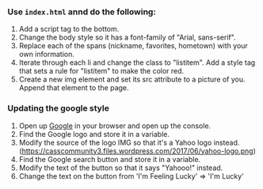 ### Use `index.html` annd do the following:

1. Add a script tag to the bottom.
2. Change the body style so it has a font-family of "Arial, sans-serif".
3. Replace each of the spans (nickname, favorites, hometown) with your own information.
4. Iterate through each li and change the class to "listitem". Add a style tag that sets a rule for "listitem" to make the color red.
5. Create a new img element and set its src attribute to a picture of you. Append that element to the page.


### Updating the google style

1. Open up [Google](https://google.com) in your browser and open up the console.
2. Find the Google logo and store it in a variable.
3. Modify the source of the logo IMG so that it's a Yahoo logo instead. (https://casscommunity3.files.wordpress.com/2017/06/yahoo-logo.png)
4. Find the Google search button and store it in a variable.
5. Modify the text of the button so that it says "Yahooo!" instead.
6. Change the text on the button from 'I'm Feeling Lucky' => 'I'm Lucky'
